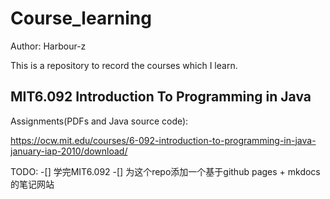 # Course_learning
Author: Harbour-z

This is a repository to record the courses which I learn.

## MIT6.092 Introduction To Programming in Java
Assignments(PDFs and Java source code):

https://ocw.mit.edu/courses/6-092-introduction-to-programming-in-java-january-iap-2010/download/

TODO:
-[] 学完MIT6.092
-[] 为这个repo添加一个基于github pages + mkdocs 的笔记网站
